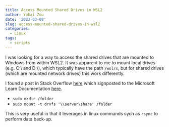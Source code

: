 ```yaml
---
title: Access Mounted Shared Drives in WSL2
author: Yukai Zou
date: '2023-03-08'
slug: access-mounted-shared-drives-in-wsl2
categories:
  - Linux
tags:
  - scripts
---
```


I was looking for a way to access the shared drives that are mounted to Windows from within WSL2. It was apparent to me to mount local drives (e.g. C:\\ and D:\\), which typically have the path `/wsl/x`, but for shared drives (which are mounted network drives) this work differently.

I found a post in Stack Overflow [here](https://superuser.com/questions/1128634/how-to-access-mounted-network-drive-on-windows-linux-subsystem) which signposted to the Microsoft Learn Documentation [here](https://learn.microsoft.com/en-gb/archive/blogs/wsl/file-system-improvements-to-the-windows-subsystem-for-linux).

- `sudo mkdir /folder`
- `sudo mount -t drvfs '\\server\share' /folder`

This is very useful in that it leverages in linux commands sych as `rsync` to perform data back-up.


